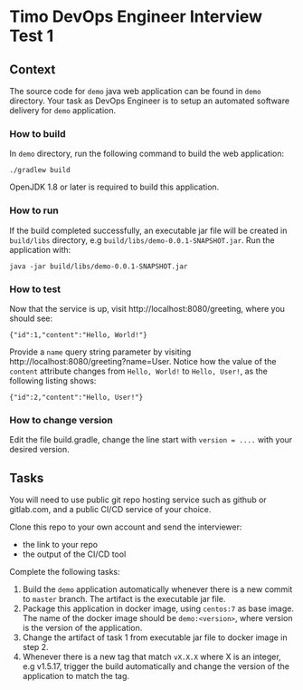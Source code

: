 # Timo DevOps Engineer Interview Test 1

## Context
The source code for `demo` java web application can be found in `demo` directory. Your task as DevOps Engineer is to setup an automated software delivery for `demo` application.

### How to build
In `demo` directory, run the following command to build the web application:

    ./gradlew build

OpenJDK 1.8 or later is required to build this application.

### How to run
If the build completed successfully, an executable jar file will be created in `build/libs` directory, e.g `build/libs/demo-0.0.1-SNAPSHOT.jar`. Run the application with:

    java -jar build/libs/demo-0.0.1-SNAPSHOT.jar

### How to test
Now that the service is up, visit http://localhost:8080/greeting, where you should see:

    {"id":1,"content":"Hello, World!"}

Provide a `name` query string parameter by visiting http://localhost:8080/greeting?name=User. Notice how the value of the `content` attribute changes from `Hello, World!` to `Hello, User!`, as the following listing shows:

    {"id":2,"content":"Hello, User!"}

### How to change version
Edit the file build.gradle, change the line start with `version = ....` with your desired version.

## Tasks
You will need to use public git repo hosting service such as github or gitlab.com, and a public CI/CD service of your choice.

Clone this repo to your own account and send the interviewer:
- the link to your repo
- the output of the CI/CD tool

Complete the following tasks:

1. Build the `demo` application automatically whenever there is a new commit to `master` branch. The artifact is the executable jar file.
2. Package this application in docker image, using `centos:7` as base image. The name of the docker image should be `demo:<version>`, where version is the version of the application.
3. Change the artifact of task 1 from executable jar file to docker image in step 2.
4. Whenever there is a new tag that match `vX.X.X` where X is an integer, e.g v1.5.17, trigger the build automatically and change the version of the application to match the tag.
